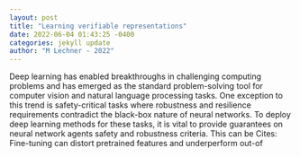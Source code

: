 ```yaml
--- 
layout: post 
title: "Learning verifiable representations" 
date: 2022-06-04 01:43:25 -0400 
categories: jekyll update 
author: "M Lechner - 2022" 
--- 
```

Deep learning has enabled breakthroughs in challenging computing problems and has emerged as the standard problem-solving tool for computer vision and natural language processing tasks. One exception to this trend is safety-critical tasks where robustness and resilience requirements contradict the black-box nature of neural networks. To deploy deep learning methods for these tasks, it is vital to provide guarantees on neural network agents safety and robustness criteria. This can be Cites: Fine-tuning can distort pretrained features and underperform out-of